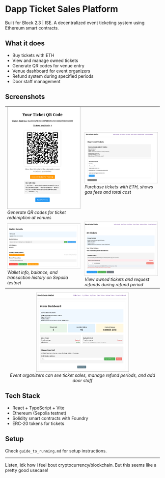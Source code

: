 # Dapp Ticket Sales Platform

Built for Block 2.3 | ISE. A decentralized event ticketing system using Ethereum smart contracts.

## What it does

- Buy tickets with ETH
- View and manage owned tickets  
- Generate QR codes for venue entry
- Venue dashboard for event organizers
- Refund system during specified periods
- Door staff management

## Screenshots

<table>
<tr>
<td width="50%">
<img src="docs/media/swappy-20250714-104354.png" alt="QR Code" width="100%">
<br><em>Generate QR codes for ticket redemption at venues</em>
</td>
<td width="50%">
<img src="docs/media/swappy-20250714-103307.png" alt="Buy Tickets" width="100%">
<br><em>Purchase tickets with ETH, shows gas fees and total cost</em>
</td>
</tr>
<tr>
<td width="50%">
<img src="docs/media/swappy-20250714-103315.png" alt="Wallet Details" width="100%">
<br><em>Wallet info, balance, and transaction history on Sepolia testnet</em>
</td>
<td width="50%">
<img src="docs/media/swappy-20250714-104345.png" alt="My Tickets" width="100%">
<br><em>View owned tickets and request refunds during refund period</em>
</td>
</tr>
</table>

<div align="center">
<img src="docs/media/swappy-20250714-103246.png" alt="Venue Dashboard" width="60%">
<br><em>Event organizers can see ticket sales, manage refund periods, and add door staff</em>
</div>

## Tech Stack

- React + TypeScript + Vite
- Ethereum (Sepolia testnet)
- Solidity smart contracts with Foundry
- ERC-20 tokens for tickets

## Setup

Check `guide_to_running.md` for setup instructions.

---

Listen, idk how i feel bout cryptocurrency/blockchain. But this seems like a pretty good usecase!
